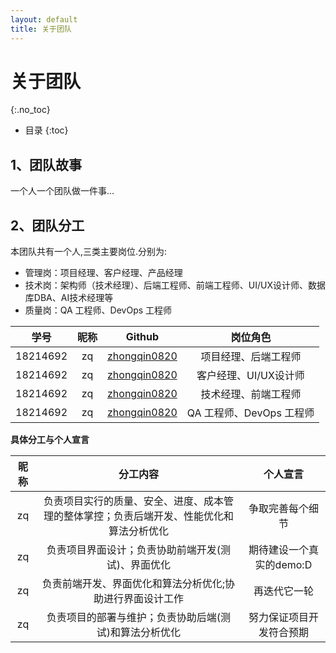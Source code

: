 ```yaml
---
layout: default
title: 关于团队
---
```


# 关于团队
{:.no_toc}

* 目录
{:toc}

## 1、团队故事
一个人一个团队做一件事...

## 2、团队分工
本团队共有一个人,三类主要岗位.分别为:
* 管理岗：项目经理、客户经理、产品经理
* 技术岗：架构师（技术经理）、后端工程师、前端工程师、UI/UX设计师、数据库DBA、AI技术经理等
* 质量岗：QA 工程师、DevOps 工程师

|    学号    |  昵称  |                  Github                  |       岗位角色        |
| :------: | :--: | :--------------------------------------: | :---------------: |
| 18214692 |  zq  | [zhongqin0820](https://github.com/zhongqin0820) |    项目经理、后端工程师     |
| 18214692 | zq | [zhongqin0820](https://github.com/zhongqin0820) |   客户经理、UI/UX设计师   |
| 18214692 | zq | [zhongqin0820](https://github.com/zhongqin0820) |    技术经理、前端工程师     |
| 18214692 | zq | [zhongqin0820](https://github.com/zhongqin0820) | QA 工程师、DevOps 工程师 |



**具体分工与个人宣言**

|  昵称  |                   分工内容                   |  个人宣言  |
| :--: | :--------------------------------------: | :----: |
|  zq  | 负责项目实行的质量、安全、进度、成本管理的整体掌控；负责后端开发、性能优化和算法分析优化 | 争取完善每个细节 |
| zq |        负责项目界面设计；负责协助前端开发(测试)、界面优化        | 期待建设一个真实的demo:D |
| zq |      负责前端开发、界面优化和算法分析优化;协助进行界面设计工作       | 再迭代它一轮 |
| zq |       负责项目的部署与维护；负责协助后端(测试)和算法分析优化       | 努力保证项目开发符合预期 |